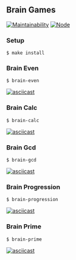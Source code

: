## Brain Games

[![Maintainability](https://api.codeclimate.com/v1/badges/04a0a7ae0960c594e511/maintainability)](https://codeclimate.com/github/zhura-a/frontend-project-lvl1/maintainability)
[![Node](https://github.com/zhura-a/frontend-project-lvl1/workflows/Node/badge.svg)](https://github.com/zhura-a/frontend-project-lvl1/actions)

### Setup

`$ make install`

### Brain Even

`$ brain-even`

[![asciicast](https://asciinema.org/a/9SXXoipnLs5yJ7GzrE1yr4hOI.svg)](https://asciinema.org/a/9SXXoipnLs5yJ7GzrE1yr4hOI)

### Brain Calc

`$ brain-calc`

[![asciicast](https://asciinema.org/a/LAhi5n37kBr5IcY7f3fIdTtuX.svg)](https://asciinema.org/a/LAhi5n37kBr5IcY7f3fIdTtuX)

### Brain Gcd

`$ brain-gcd`

[![asciicast](https://asciinema.org/a/Phc7SfX3RfvoiEDUarvKrHzDj.svg)](https://asciinema.org/a/Phc7SfX3RfvoiEDUarvKrHzDj)

### Brain Progression

`$ brain-progression`

[![asciicast](https://asciinema.org/a/sWRX8muttf8FwbVdIZAwhpiw7.svg)](https://asciinema.org/a/sWRX8muttf8FwbVdIZAwhpiw7)

### Brain Prime

`$ brain-prime`

[![asciicast](https://asciinema.org/a/eJmeZZpTpwAzKCgBPcMfSVVyr.svg)](https://asciinema.org/a/eJmeZZpTpwAzKCgBPcMfSVVyr)
